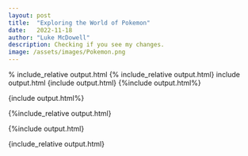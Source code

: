 ```yaml
---
layout: post
title:  "Exploring the World of Pokemon"
date:   2022-11-18
author: "Luke McDowell"
description: Checking if you see my changes.
image: /assets/images/Pokemon.png
---
```


% include_relative output.html
{% include_relative output.html}
include output.html
{include output.html}
{%include output.html%}

{include output.html%}

{%include_relative output.html}

{%include output.html}

{include_relative output.html}
